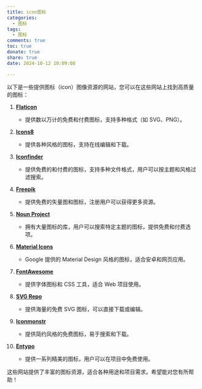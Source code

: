 ```yaml
---
title: icon图标
categories:
  - 图标
tags:
  - 图标
comments: true
toc: true
donate: true
share: true
date: 2024-10-12 10:09:08

---
```


以下是一些提供图标（icon）图像资源的网站，您可以在这些网站上找到高质量的图标：

1. **[Flaticon](https://www.flaticon.com/)**
   - 提供数以万计的免费和付费图标，支持多种格式（如 SVG、PNG）。

2. **[Icons8](https://icons8.com/icons)**
   - 提供各种风格的图标，支持在线编辑和下载。

3. **[Iconfinder](https://www.iconfinder.com/)**
   - 提供免费的和付费的图标，支持多种文件格式，用户可以按主题和风格过滤搜索。

4. **[Freepik](https://www.freepik.com/)**
   - 提供免费的矢量图和图标，注册用户可以获得更多资源。

5. **[Noun Project](https://thenounproject.com/)**
   - 拥有大量图标的库，用户可以搜索特定主题的图标，提供免费和付费选项。

6. **[Material Icons](https://material.io/resources/icons/)**
   - Google 提供的 Material Design 风格的图标，适合安卓和网页应用。

7. **[FontAwesome](https://fontawesome.com/)**
   - 提供字体图标和 CSS 工具，适合 Web 项目使用。

8. **[SVG Repo](https://www.svgrepo.com/)**
   - 提供海量的免费 SVG 图标，可以直接下载或编辑。

9. **[Iconmonstr](https://iconmonstr.com/)**
   - 提供简约风格的免费图标，易于搜索和下载。

10. **[Entypo](https://www.entypo.com/)**
    - 提供一系列精美的图标，用户可以在项目中免费使用。

这些网站提供了丰富的图标资源，适合各种用途和项目需求。希望能对您有所帮助！

